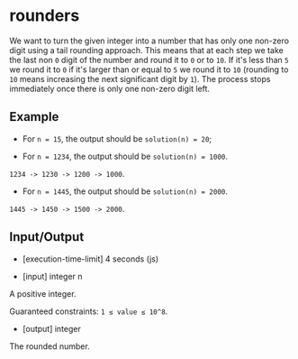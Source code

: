 # rounders

We want to turn the given integer into a number that has only one non-zero digit using a tail rounding approach. This means that at each step we take the last non `0` digit of the number and round it to `0` or to `10`. If it's less than `5` we round it to `0` if it's larger than or equal to `5` we round it to `10` (rounding to `10` means increasing the next significant digit by `1`). The process stops immediately once there is only one non-zero digit left.

## Example

-   For `n = 15`, the output should be
    `solution(n) = 20`;

-   For `n = 1234`, the output should be
    `solution(n) = 1000`.

`1234 -> 1230 -> 1200 -> 1000`.

-   For `n = 1445`, the output should be
    `solution(n) = 2000`.

`1445 -> 1450 -> 1500 -> 2000`.

## Input/Output

-   [execution-time-limit] 4 seconds (js)

-   [input] integer n

A positive integer.

Guaranteed constraints:
`1 ≤ value ≤ 10^8`.

-   [output] integer

The rounded number.
